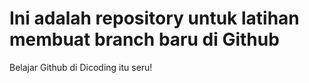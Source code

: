 # Ini adalah repository untuk latihan membuat branch baru di Github

Belajar Github di Dicoding itu seru!
